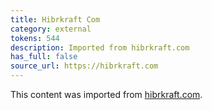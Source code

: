 ```yaml
---
title: Hibrkraft Com
category: external
tokens: 544
description: Imported from hibrkraft.com
has_full: false
source_url: https://hibrkraft.com
---
```


This content was imported from [hibrkraft.com](https://hibrkraft.com).
